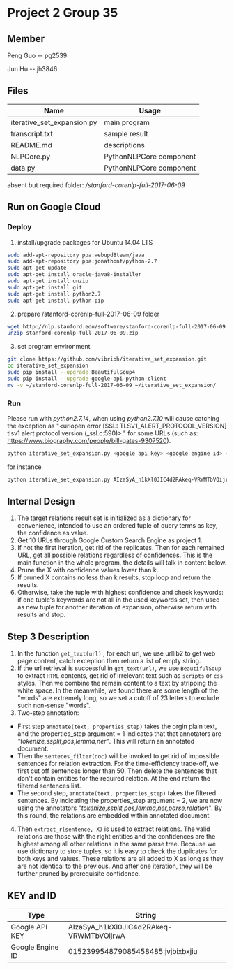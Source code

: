 # Project 2 Group 35
## Member
Peng Guo -- pg2539

Jun Hu -- jh3846
## Files
Name | Usage
--- | ---
iterative_set_expansion.py | main program
transcript.txt | sample result
README.md | descriptions
NLPCore.py | PythonNLPCore component
data.py | PythonNLPCore component

absent but required folder:
*/stanford-corenlp-full-2017-06-09*

## Run on Google Cloud
### Deploy
1. install/upgrade packages for Ubuntu 14.04 LTS
```bash
sudo add-apt-repository ppa:webupd8team/java
sudo add-apt-repository ppa:jonathonf/python-2.7
sudo apt-get update
sudo apt-get install oracle-java8-installer
sudo apt-get install unzip
sudo apt-get install git
sudo apt-get install python2.7
sudo apt-get install python-pip
```
2. prepare /stanford-corenlp-full-2017-06-09 folder
```bash
wget http://nlp.stanford.edu/software/stanford-corenlp-full-2017-06-09.zip
unzip stanford-corenlp-full-2017-06-09.zip 
```
3. set program environment
```bash
git clone https://github.com/vibrioh/iterative_set_expansion.git
cd iterative_set_expansion
sudo pip install --upgrade BeautifulSoup4
sudo pip install --upgrade google-api-python-client
mv -v ~/stanford-corenlp-full-2017-06-09 ~/iterative_set_expansion/
```
### Run
Please run with *python2.7.14*, when using *python2.7.10* will cause catching the exception as "<urlopen error [SSL: TLSV1_ALERT_PROTOCOL_VERSION] tlsv1 alert protocol version (_ssl.c:590)>." for some URLs (such as: https://www.biography.com/people/bill-gates-9307520).
```bash
python iterative_set_expansion.py <google api key> <google engine id> <r> <t> <q> <k>
```
for instance
```bash
python iterative_set_expansion.py AIzaSyA_h1kXl0JIC4d2RAkeq-VRWMTbVOijrwA 015239954879085458485:jvjbixbxjiu 4 0.35 "bill gates microsoft" 10
```

## Internal Design
1. The target relations result set is initialized as a dictionary for convenience, intended to use an ordered tuple of query terms as key, the confidence as value.
2. Get 10 URLs through Google Custom Search Engine as project 1.
3. If not the first iteration, get rid of the replicates. Then for each remained URL, get all possible relations regardless of confidences. This is the main function in the whole program, the details will talk in content below.
4. Prune the X with confidence values lower than k.
5. If pruned X contains no less than k results, stop loop and return the results. 
6. Otherwise, take the tuple with highest confidence and check keywords: if one tuple's keywords are not all in the used keywords set, then used as new tuple for another iteration of expansion, otherwise return with results and stop.

## Step 3 Description
1. In the function `get_text(url)` , for each url, we use urllib2 to get web page content, catch exception then return a list of empty string.
2. If the url retrieval is successful in `get_text(url)`, we use `BeautifulSoup` to extract `HTML` contents, get rid of irrelevant text such as `scripts` or `css` styles. Then we combine the remain content to a text by stripping the white space. In the meanwhile, we found there are some length of the "words" are extremely long, so we set a cutoff of 23 letters to exclude such non-sense "words".
3. Two-step annotation:
* First step `annotate(text, properties_step)` takes the orgin plain text, and the properties_step argument = 1 indicates that that annotators are *"tokenize,ssplit,pos,lemma,ner"*. This will return an annotated document.
* Then the `senteces_filter(doc)` will be invoked to get rid of impossible sentences for relation extraction. For the time-efficiency trade-off, we first cut off sentences longer than 50. Then delete the sentences that don't contain entities for the required relation. At the end return the filtered sentences list.
* The second step, `annotate(text, properties_step)` takes the filtered sentences. By indicating the properties_step argument = 2, we are now using the annotators *"tokenize,ssplit,pos,lemma,ner,parse,relation"*. By this round, the relations are embedded within annotated document.
4. Then `extract_r(sentence, X)` is used to extract relations. The valid relations are those with the right entities and the confidences are the highest among all other relations in the same parse tree. Because we use dictionary to store tuples, so it is easy to check the duplicates for both keys and values. These relations are all added to X as long as they are not identical to the previous. And after one iteration, they will be further pruned by prerequisite confidence.

## KEY and ID
Type | String
--- | ---
Google API KEY | AIzaSyA_h1kXl0JIC4d2RAkeq-VRWMTbVOijrwA
Google Engine ID | 015239954879085458485:jvjbixbxjiu